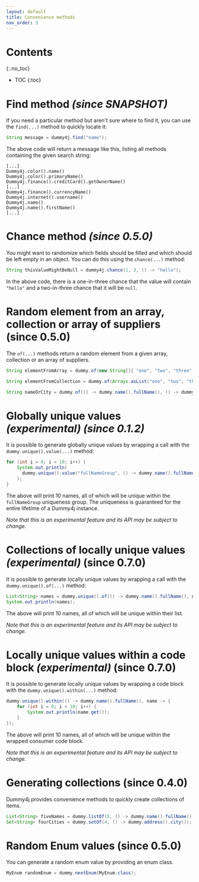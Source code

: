 ```yaml
---
layout: default
title: Convenience methods
nav_order: 3
---
```


# Contents
{:.no_toc}

* TOC
{:toc}

# Find method *(since SNAPSHOT)*

If you need a particular method but aren't sure where to find it, you can use the `find(...)` method
to quickly locate it:

```java
String message = dummy4j.find("name");
```

The above code will return a message like this, listing all methods containing the given search
string:

```
[...]
Dummy4j.color().name()
Dummy4j.color().primaryName()
Dummy4j.finance().creditCard().getOwnerName()
[...]
Dummy4j.finance().currencyName()
Dummy4j.internet().username()
Dummy4j.name()
Dummy4j.name().firstName()
[...]
```

# Chance method *(since 0.5.0)*

You might want to randomize which fields should be filled and which should be left empty in an object.
You can do this using the `chance(...)` method:
```java
String thisValueMightBeNull = dummy4j.chance(1, 3, () -> "hello");
```    

In the above code, there is a one-in-three chance that the value will contain `"hello"` and a two-in-three chance that
it will be `null`.

# Random element from an array, collection or array of suppliers (since 0.5.0)

The `of(...)` methods return a random element from a given array, collection or an array of suppliers.

```java
String elementFromArray = dummy.of(new String[]{ "one", "two", "three" });

String elementFromCollection = dummy.of(Arrays.asList("one", "two", "three"));

String nameOrCity = dummy.of(() -> dummy.name().fullName(), () -> dummy.address().city());
```

# Globally unique values *(experimental) (since 0.1.2)*

It is possible to generate globally unique values by wrapping a call with the `dummy.unique().value(...)` method:

```java
for (int i = 0; i < 10; i++) {
    System.out.println(
      dummy.unique().value("fullNameGroup", () -> dummy.name().fullName())
    );
}
```

The above will print 10 names, all of which will be unique within the `fullNameGroup` uniqueness group.
The uniqueness is guaranteed for the entire lifetime of a Dummy4j instance.

*Note that this is an experimental feature and its API may be subject to change.*

# Collections of locally unique values *(experimental)* (since 0.7.0)

It is possible to generate locally unique values by wrapping a call with the `dummy.unique().of(...)` method:
```java
List<String> names = dummy.unique().of(() -> dummy.name().fullName(), name -> dummy.listOf(10, name));
System.out.println(names);
```

The above will print 10 names, all of which will be unique within their list.

*Note that this is an experimental feature and its API may be subject to change.*

# Locally unique values within a code block *(experimental)* (since 0.7.0)
It is possible to generate locally unique values by wrapping a code block with the `dummy.unique().within(...)` method:

```java
dummy.unique().within(() -> dummy.name().fullName(), name -> {
    for (int i = 0; i < 10; i++) {
        System.out.println(name.get());
    }
});
```

The above will print 10 names, all of which will be unique within the wrapped consumer code block.

*Note that this is an experimental feature and its API may be subject to change.*

# Generating collections (since 0.4.0)

Dummy4j provides convenience methods to quickly create collections of items.

```java
List<String> fiveNames = dummy.listOf(5, () -> dummy.name().fullName());
Set<String> fourCities = dummy.setOf(4, () -> dummy.address().city());
```

# Random Enum values (since 0.5.0)

You can generate a random enum value by providing an enum class.

```java
MyEnum randomEnum = dummy.nextEnum(MyEnum.class);
```